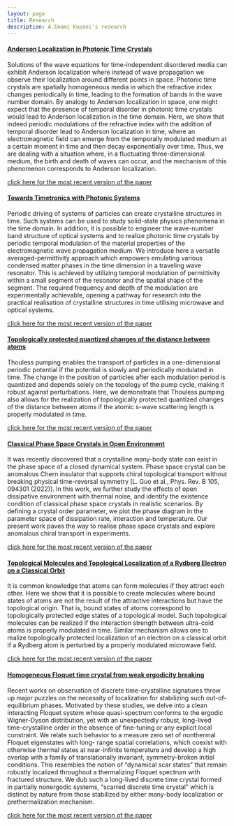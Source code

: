 ```yaml
---
layout: page
title: Research
description: A.Emami Kopaei's research
---
```

#### <u>Anderson Localization in Photonic Time Crystals</u>
Solutions of the wave equations for time-independent disordered media can exhibit Anderson localization where instead of wave propagation we observe their localization around different points in space. Photonic time crystals are spatially homogeneous media in which the refractive index changes periodically in time, leading to the formation of bands in the wave number domain. By analogy to Anderson localization in space, one might expect that the presence of temporal disorder in photonic time crystals would lead to Anderson localization in the time domain. Here, we show that indeed periodic modulations of the refractive index with the addition of temporal disorder lead to Anderson localization in time, where an electromagnetic field can emerge from the temporally modulated medium at a certain moment in time and then decay exponentially over time. Thus, we are dealing with a situation where, in a fluctuating three-dimensional medium, the birth and death of waves can occur, and the mechanism of this phenomenon corresponds to Anderson localization.


[click here for the most recent version of the paper](https://arxiv.org/abs/2410.23095)

#### <u>Towards Timetronics with Photonic Systems</u>
Periodic driving of systems of particles can create crystalline structures in time. Such systems can be used to study solid-state physics phenomena in the time domain. In addition, it is possible to engineer the wave-number band structure of optical systems and to realize photonic time crystals by periodic temporal modulation of the material properties of the electromagnetic wave propagation medium. We introduce here a versatile averaged-permittivity approach which empowers emulating various condensed matter phases in the time dimension in a traveling wave resonator. This is achieved by utilizing temporal modulation of permittivity within a small segment of the resonator and the spatial shape of the segment. The required frequency and depth of the modulation are experimentally achievable, opening a pathway for research into the practical realisation of crystalline structures in time utilising microwave and optical systems.


[click here for the most recent version of the paper](https://arxiv.org/abs/2409.07885)


#### <u>Topologically protected quantized changes of the distance between atoms</u>
Thouless pumping enables the transport of particles in a one-dimensional periodic potential if the potential is slowly and periodically modulated in time. The change in the position of particles after each modulation period is quantized and depends solely on the topology of the pump cycle, making it robust against perturbations. Here, we demonstrate that Thouless pumping also allows for the realization of topologically protected quantized changes of the distance between atoms if the atomic s-wave scattering length is properly modulated in time.


[click here for the most recent version of the paper](https://journals.aps.org/prresearch/abstract/10.1103/PhysRevResearch.6.043173)

#### <u>Classical Phase Space Crystals in Open Environment</u>
It was recently discovered that a crystalline many-body state can exist in the phase space of a closed dynamical system. Phase space crystal can be anomalous Chern insulator that supports chiral topological transport without breaking physical time-reversal symmetry [L. Guo et al., Phys. Rev. B 105, 094301 (2022)]. In this work, we further study the effects of open dissipative environment with thermal noise, and identify the existence condition of classical phase space crystals in realistic scenarios. By defining a crystal order parameter, we plot the phase diagram in the parameter space of dissipation rate, interaction and temperature. Our present work paves the way to realise phase space crystals and explore anomalous chiral transport in experiments.


[click here for the most recent version of the paper](https://journals.aps.org/prb/abstract/10.1103/PhysRevB.107.214302)


#### <u>Topological Molecules and Topological Localization of a Rydberg Electron on a Classical Orbit</u>
It is common knowledge that atoms can form molecules if they attract each other. Here we show that it is possible to create molecules where bound states of atoms are not the result of the attractive interactions but have the topological origin. That is, bound states of atoms correspond to topologically protected edge states of a topological model. Such topological molecules can be realized if the interaction strength between ultra-cold atoms is properly modulated in time. Similar mechanism allows one to realize topologically protected localization of an electron on a classical orbit if a Rydberg atom is perturbed by a properly modulated microwave field.


[click here for the most recent version of the paper](https://journals.aps.org/pra/abstract/10.1103/PhysRevA.106.L031301)


#### <u>Homogeneous Floquet time crystal from weak ergodicity breaking</u>
Recent works on observation of discrete time-crystalline signatures throw up major puzzles on the necessity
of localization for stabilizing such out-of-equilibrium phases. Motivated by these studies, we delve into a
clean interacting Floquet system whose quasi-spectrum conforms to the ergodic Wigner-Dyson distribution,
yet with an unexpectedly robust, long-lived time-crystalline order in the absence of fine-tuning or any explicit
local constraint. We relate such behavior to a measure zero set of nonthermal Floquet eigenstates with long-
range spatial correlations, which coexist with otherwise thermal states at near-infinite temperature and develop
a high overlap with a family of translationally invariant, symmetry-broken initial conditions. This resembles
the notion of “dynamical scar states” that remain robustly localized throughout a thermalizing Floquet spectrum
with fractured structure. We dub such a long-lived discrete time crystal formed in partially nonergodic systems,
“scarred discrete time crystal” which is distinct by nature from those stabilized by either many-body localization
or prethermalization mechanism.

[click here for the most recent version of the paper](https://journals.aps.org/prb/abstract/10.1103/PhysRevB.102.224309)




<!--[click here for the most recent version of the paper]({{ BASE_PATH}}/pages/working_papers/sample-working-paper.pdf)-->




<!-- Note: this is how to write a comment in HTML. Everything in here won't show up on your webpage.-->

<!--
To increase the size of the title, use fewer # in front of the paper title.
To decrease the size of the title, use more #. 
To remove the italics, remove the * before and after the description
To remove the underline from the title, remove the <u> tags (<u> and </u>)
-->
